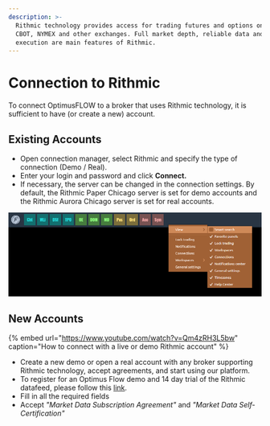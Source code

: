 ```yaml
---
description: >-
  Rithmic technology provides access for trading futures and options on CME,
  CBOT, NYMEX and other exchanges. Full market depth, reliable data and great
  execution are main features of Rithmic.
---
```


# Connection to Rithmic

To connect OptimusFLOW to a broker that uses Rithmic technology, it is sufficient to have \(or create a new\) account.

## Existing Accounts

* Open connection manager, select Rithmic and specify the type of connection \(Demo / Real\). 
* Enter your login and password and click **Connect.**
* If necessary, the server can be changed in the connection settings. By default, the Rithmic Paper Chicago server is set for demo accounts and the Rithmic Aurora Chicago server is set for real accounts.

![Enter login data for Rithmic, choose server type, and change connection settings if needed.](../.gitbook/assets/image%20%286%29.png)

## New Accounts

{% embed url="https://www.youtube.com/watch?v=Qm4zRH3L5bw" caption="How to connect with a live or demo Rithmic account" %}

* Create a new demo or open a real account with any broker supporting Rithmic technology, accept agreements, and start using our platform.
* To register for an Optimus Flow demo and 14 day trial of the Rithmic datafeed, please follow this [link](https://optimusfutures.com/OptimusFlow.php).
* Fill in all the required fields
* Accept _"Market Data Subscription Agreement"_ and _"Market Data Self-Certification"_

